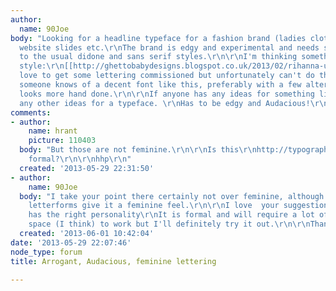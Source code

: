 ```yaml
---
author:
  name: 90Joe
body: "Looking for a headline typeface for a fashion brand (ladies clothing) for adverts,
  website slides etc.\r\nThe brand is edgy and experimental and needs something different
  to the usual didone and sans serif styles.\r\n\r\nI'm thinking something like Rihanna's
  style:\r\n[[http://ghettobabydesigns.blogspot.co.uk/2013/02/rihanna-unapologetic.html|Rihanna1]]\r\n[[http://toyaz-world.net/wp-content/uploads/albums/w102/toyablogger28/rihanna-complex07.jpg|Rihanna2]]\r\n\r\nI'd
  love to get some lettering commissioned but unfortunately can't do that so hoping
  someone knows of a decent font like this, preferably with a few alternates so it
  looks more hand done.\r\n\r\nIf anyone has any ideas for something like this, or
  any other ideas for a typeface. \r\nHas to be edgy and Audacious!\r\n\r\nThanks\r\nJoe"
comments:
- author:
    name: hrant
    picture: 110403
  body: "But those are not feminine.\r\n\r\nIs this\r\nhttp://typographica.org/typeface-reviews/ff-pitu/\r\ntoo
    formal?\r\n\r\nhhp\r\n"
  created: '2013-05-29 22:31:50'
- author:
    name: 90Joe
  body: "I take your point there certainly not over feminine, although I think certain
    letterforms give it a feminine feel.\r\n\r\nI love  your suggestion. Definitely
    has the right personality\r\nIt is formal and will require a lot of breathing
    space (I think) to work but I'll definitely try it out.\r\n\r\nThanks\r\nJoe"
  created: '2013-06-01 10:42:04'
date: '2013-05-29 22:07:46'
node_type: forum
title: Arrogant, Audacious, feminine lettering

---
```

